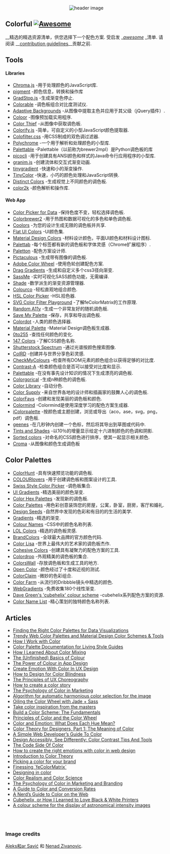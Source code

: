 <div class="github-widget" data-repo="Siddharth11/Colorful"></div>
<script async src="https://pagead2.googlesyndication.com/pagead/js/adsbygoogle.js"></script><ins class="adsbygoogle" style="display:block" data-ad-client="ca-pub-6890694312814945" data-ad-slot="5473692530" data-ad-format="auto"  data-full-width-responsive="true"></ins><script>(adsbygoogle = window.adsbygoogle || []).push({});</script>
<p align="center">
	<img src="https://raw.githubusercontent.com/Siddharth11/Colorful/master/color-palette.gif" alt="header image">
</p>

## Colorful [![Awesome](https://cdn.rawgit.com/sindresorhus/awesome/d7305f38d29fed78fa85652e3a63e154dd8e8829/media/badge.svg)](https://github.com/sindresorhus/awesome)
__精选的精选资源清单，供您选择下一个配色方案.
受启发 __[awesome](https://github.com/sindresorhus/awesome)_ _清单. 请阅读 __[contribution guidelines](https://github.com/Siddharth11/Colorful/blob/master/contributing.md)__贡献之前.


## Tools

#### Libraries
- [Chroma.js](http://gka.github.io/chroma.js/) -用于处理颜色的JavaScript库.
- [pigment](https://github.com/satya164/pigment) -颜色信息，转换和操作库
- [GradStop.js](https://github.com/Siddharth11/gradStop.js) -生成渐变色停止.
- [Colorable](http://jxnblk.com/colorable/) -调色板组合对比度测试仪.
- [Adaptive Backgrounds](https://briangonzalez.github.io/jquery.adaptive-backgrounds.js/) -从图像中提取主色并应用于其父级（jQuery插件）.
- [Coloor](https://github.com/krasimir/coloor) -图像预加载实用程序.
- [Color Thief](https://github.com/lokesh/color-thief) -从图像中获取调色板.
- [Colorify.js](https://github.com/LukyVj/Colorify.js) -简单，可自定义的小型JavaScript颜色提取器.
- [Colofilter.css](https://github.com/LukyVj/colofilter.css) -用CSS制成的双色调过滤器.
- [Polychrome](https://github.com/cdonohue/polychrome) -一个用于解析和处理颜色的小型库.
- [Palettable](https://github.com/jiffyclub/palettable) -Palettable（以前称为brewer2mpl）是Python调色板的库
- [picocli](http://picocli.info/) -用于创建具有ANSI颜色和样式的Java命令行应用程序的小型库.
- [granim.js](https://github.com/sarcadass/granim.js) -创建流体和交互式渐变动画.
- [tinygradient](https://github.com/mistic100/tinygradient) -快速和小的渐变操作.
- [TinyColor](https://github.com/bgrins/TinyColor) -快速，小巧的颜色处理和JavaScript转换.
- [Distinct Colors](https://github.com/internalfx/distinct-colors) -生成视觉上不同颜色的调色板.
- [color2k](https://github.com/ricokahler/color2k) -颜色解析和操作库.

#### Web App
- [Color Picker for Data](http://tristen.ca/hcl-picker/) -保持色度不变，轻松选择调色板.
- [Colorbrewer2](http://colorbrewer2.org/) -用于热图和数据可视化的多色和单色调色板.
- [Coolors](https://coolors.co/) -为您的设计生成无限的调色板并共享.
- [Flat UI Colors](http://flatuicolors.com/) -UI颜色集.
- [Material Design Colors](http://www.materialui.co/) -材料设计颜色，平面UI颜色和材料设计图标.
- [Palettab](http://palettab.com/) -每个标签都有新的调色板和字体灵感（Chrome扩展程序）.
- [Paletton](http://paletton.com) -配色方案设计师.
- [Pictaculous](http://www.pictaculous.com/) -生成带有图像的调色板.
- [Adobe Color Wheel](https://color.adobe.com/) -使用色轮创建配色方案.
- [Drag Gradients](http://elrumordelaluz.github.io/draGGradients/) -生成和自定义多个css3径向渐变.
- [SassMe](https://github.com/jimniels/sassme) -实时可视化SASS颜色功能，无需编译.
- [Shade](http://jxnblk.com/shade/) -数学派生的渐变资源管理器.
- [Colourco](http://www.colourco.de/) -轻松直观地组合颜色.
- [HSL Color Picker](http://hslpicker.com/) -HSL拾色器.
- [SVG Color Filter Playground](http://kazzkiq.github.io/svg-color-filter/) -了解feColorMatrix的工作原理.
- [Random A11y](http://www.randoma11y.com) -生成一个非常友好的随机调色板.
- [Save My Palette](http://savemypalette.com/) -保存，共享和导出调色板.
- [Colordot](https://color.hailpixel.com) -人类的颜色选择器.
- [Material Palette](http://www.materialpalette.com/) -Material Design调色板生成器.
- [0to255](http://www.0to255.com/) -查找任何颜色的变化.
- [147 Colors](http://147colors.com/) -了解CSS颜色名称.
- [Shutterstock Spectrum](http://www.shutterstock.com/labs/spectrum/) -通过光谱按颜色搜索图像.
- [ColRD](http://colrd.com/) -创建并与世界分享色彩灵感.
- [CheckMyColours](http://www.checkmycolours.com/) -检查所有DOM元素的颜色组合以获得足够的对比度.
- [Contrast-A](http://www.dasplankton.de/ContrastA/) -检查颜色组合是否可以接受对比度和显示.
- [Palettable](http://www.palettable.io/) -在没有事先设计知识的情况下生成漂亮的调色板.
- [Colorgorical](http://vrl.cs.brown.edu/color) -生成n种颜色的调色板.
- [Color Library](http://colorlibrary.ch/) -自动分色.
- [Color Supply](http://colorsupplyyy.com/app/) -来自世界各地的设计师和插画家的鼓舞人心的调色板.
- [ColorFavs](http://www.colorfavs.com/) -创建和发现美丽的调色板和颜色.
- [Colormind](http://www.colormind.io/) -Colormind是使用深度学习的配色方案生成器.
- [iColorpalette](https://icolorpalette.com) -按颜色或主题创建，浏览或导出（aco，ase，svg，png，pdf）调色板.
- [geenes](https://geenes.app/) -在几秒钟内创建一个色标，然后将其导出到草图或代码中.
- [Tints and Shades](https://maketintsandshades.com/) -以10％的增量显示给定十六进制颜色的色调和阴影.
- [Sorted colors](https://enes.in/sorted-colors/) -对命名的CSS颜色进行排序，使其一起显示相关颜色.
- [Croma](https://croma.app) -从图像和颜色生成调色板

## Color Palettes
- [ColorHunt](http://colorhunt.co/) -具有快速预览功能的调色板.
- [COLOURlovers](http://www.colourlovers.com/) -用于创建调色板和图案设计的工具.
- [Swiss Style Color Picker](http://www.swisscolors.net/) -调色板集合.
- [UI Gradients](http://uigradients.com/) -精选美丽的颜色渐变.
- [Color Hex Palettes](http://www.color-hex.com/color-palettes/) -发现新的调色板.
- [Color Palettes](http://colorpalettes.net/) -用色彩创意装饰您的房屋，公寓，卧室，厨房，客厅和婚礼.
- [Design Seeds](http://www.design-seeds.com/) -自然界中发现的色彩和有目的的生活的美学.
- [Gradients](http://thewebrocks.com/demos/gradientsio/v2.html) -精选的渐变.
- [Colour Names](http://colours.neilorangepeel.com/) -CSS中的颜色名称列表.
- [LOL Colors](http://www.lolcolors.com/palettes/popular) -精选的调色板灵感.
- [BrandColors](http://brandcolors.net/) -全球最大品牌的官方颜色代码.
- [Color Lisa](http://www.colorlisa.com/) -世界上最伟大的艺术家的调色板杰作.
- [Cohesive Colors](http://javier.xyz/cohesive-colors/) -创建具有凝聚力的配色方案的工具.
- [Colordrop](https://colordrop.io/) -外观精美的调色板的集合.
- [ColorsWall](https://colorswall.com/) -存放调色板和生成工具的地方.
- [Open Color](https://yeun.github.io/open-color/) -颜色经过了十度和近视的测试.
- [ColorClaim](http://www.vanschneider.com/colors) -微妙的色彩组合.
- [Color Farm](http://color.farm/) -从流行的Dribbble镜头中精选的颜色.
- [WebGradients](https://webgradients.com/) -免费收集180个线性渐变.
- [Dave Green's 'cubehelix' colour scheme](http://www.mrao.cam.ac.uk/~dag/CUBEHELIX/) -cubehelix系列配色方案的资源.
- [Color Name List](https://github.com/meodai/color-names/) -精心策划的独特颜色名称列表.

## Articles
- [Finding the Right Color Palettes for Data Visualizations](https://blog.graphiq.com/finding-the-right-color-palettes-for-data-visualizations-fcd4e707a283#.k1zjxtfet)
- [Trendy Web Color Palettes and Material Design Color Schemes & Tools](http://www.awwwards.com/trendy-web-color-palettes-and-material-design-color-schemes-tools.html?utm_source=Twitter&utm_medium=Social&utm_campaign=Twitter-Blog-Color&utm_content=Twitter)
- [How I Work with Color](https://medium.com/@JustinMezzell/how-i-work-with-color-8439c98ae5ed#.b99s3au3w)
- [Color Palette Documentation for Living Style Guides](https://medium.com/@jxnblk/color-palette-documentation-for-living-style-guides-d25d65aa20a5#.q0q6fb5qy)
- [How I Learned About Color Mixing](https://medium.com/@julialundman/my-experiences-in-learning-about-color-6de4ec274503#.m0t57e6ws)
- [The (Unfinished) Basics of Colour](https://medium.com/life-tips/the-unfinished-basics-of-colour-292858f62e62#.b1z1ejmsg)
- [The Power of Colour in App Design](https://medium.com/@nicknelo/why-use-colour-branding-in-apps-a95deba49dae#.pj3012j9x)
- [Create Emotion With Color In UX Design](https://uxplanet.org/create-emotion-with-color-in-ux-design-446a3766b085#.g6o0xsyfd)
- [How to Design for Color Blindness](https://medium.com/@usabilla/how-to-design-for-color-blindness-62d4d8ae9f6a#.uujosqblu)
- [The Principles of UX Choreography](https://medium.com/@becca_u/the-principles-of-ux-choreography-69c91c2cbc2a#.henp1zpjb)
- [How to create a color story](https://medium.com/design-story/how-to-create-a-color-story-aa75a62bf953#.pclx97jsf)
- [The Psychology of Color in Marketing](https://www.helpscout.net/blog/psychology-of-color/)
- [Algorithm for automatic harmonious color selection for the image](https://uxplanet.org/algorithm-for-automatic-harmonious-color-selection-for-the-image-fc26dde69ca1#.5luiehaag)
- [Oiling the Color Wheel with Jade + Sass](https://journal.helabs.com/oiling-the-color-wheel-with-jade-sass-5688ceada87c#.frc7e0rj5)
- [Take color inspiration from the masters](https://medium.com/@WebdesignerDepot/take-color-inspiration-from-the-masters-e9c2bcf1c8e2#.bhc22yxap)
- [Build a Color Scheme: The Fundamentals](http://tympanus.net/codrops/2012/09/17/build-a-color-scheme-the-fundamentals/)
- [Principles of Color and the Color Wheel](http://tympanus.net/codrops/2012/02/28/principles-of-color-and-the-color-wheel/)
- [Color and Emotion: What Does Each Hue Mean?](http://tympanus.net/codrops/2012/04/03/color-and-emotion-what-does-each-hue-mean/)
- [Color Theory for Designers, Part 1: The Meaning of Color](https://www.smashingmagazine.com/2010/01/color-theory-for-designers-part-1-the-meaning-of-color/)
- [A Simple Web Developer’s Guide To Color](https://www.smashingmagazine.com/2016/04/web-developer-guide-color/)
- [Design Accessibly, See Differently: Color Contrast Tips And Tools](https://www.smashingmagazine.com/2014/10/color-contrast-tips-and-tools-for-accessibility/)
- [The Code Side Of Color](https://www.smashingmagazine.com/2012/10/the-code-side-of-color/)
- [How to create the right emotions with color in web design](http://thenextweb.com/dd/2015/04/07/how-to-create-the-right-emotions-with-color-in-web-design/)
- [Introduction to Color Theory](http://www.tigercolor.com/color-lab/color-theory/color-theory-intro.htm)
- [Picking a color for your brand](http://focuslabllc.com/digest/picking-a-color-for-your-brand)
- [Finessing \`feColorMatrix\`](http://alistapart.com/article/finessing-fecolormatrix)
- [Designing in color](https://medium.freecodecamp.com/designing-in-color-abd358660a7b)
- [Color Realism and Color Science](http://web.mit.edu/abyrne/www/ColorRealism.html)
- [The Psychology of Color in Marketing and Branding](https://medium.com/swlh/the-psychology-of-color-in-marketing-and-branding-ebb2320a2b0)
- [A Guide to Color and Conversion Rates](https://uxplanet.org/a-guide-to-color-and-conversion-rates-f3a28e8e32bb)
- [A Nerd’s Guide to Color on the Web](https://css-tricks.com/nerds-guide-color-web/)
- [Cubehelix, or How I Learned to Love Black & White Printers](http://www.ifweassume.com/2013/05/cubehelix-or-how-i-learned-to-love.html)
- [A colour scheme for the display of astronomical intensity images](http://adsabs.harvard.edu/abs/2011BASI...39..289G)

<br>
<br>

### Image credits
[Aleks和ar Savić](https://dribbble.com/almigor) 和 [Nenad Zivanovic](https://dribbble.com/nenadzivanovic).
